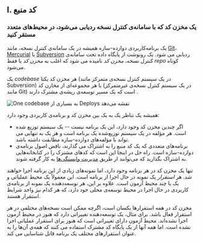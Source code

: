 ## I. کد منبع
### یک مخزن کد که با سامانه‌ی کنترل نسخه ردیابی می‌شود، در محیط‌های متعدد مستقر کنید

یک برنامه‌کاربردی دوازده-سازه همیشه در یک سامانه‌ی کنترل نسخه، مانند [Git](http://git-scm.com/)، [Mercurial](https://www.mercurial-scm.org/) یا [Subversion](http://subversion.apache.org/) ردیابی می شود. یک رونوشت از پایگاه داده  تحت سامانه‌ی کنترل نسخه، *مخزن کد* نامیده می شود که اغلب به *مخزن کد* یا فقط *repo* کوتاه می‌شود.

یک *codebase* هر مخزن کد یکتا (در یک سیستم کنترل نسخه‌ی متمرکز مانند Subversion) یا هر مجموعه‌ای از مخازن کد (در یک سیستم کنترل نسخه‌ی غیرمتمرکز مانند Git) است که یک مسیر توسعه‌ی ریشه‌ی مشترک دارند .

![One codebase به بسیاری از Deploys نقشه می‌دهد](/images/codebase-deploys.png)

همیشه یک تناظر یک به یک بین مخزن کد و برنامه‌ی کاربردی وجود دارد:

* اگر چندین مخزن کد وجود دارد، این یک برنامه نیست -- یک سیستم توزیع شده است. هر مؤلفه در یک سیستم توزیع‌شده یک برنامه است و هر یک به تنهایی می تواند با مؤلفه‌های دوازده-سازه مطابقت داشته باشد.
* برنامه‌های متعددی که یک کد منبع را به اشتراک می گذارند، ناقض اصول برنامه‌ی دوازده-سازه است. راه حل در اینجا این است که کدهای مشترک را در کتابخانه‌هایی به اشتراک بگذارید که می‌توانند از طریق [مدیریت وابستگی‌ها](./dependencies) به کار گرفته شوند.

تنها یک مخزن کد در هر برنامه وجود دارد، اما نمونه‌های زیادی از این برنامه اجرا خواهند شد. هر *استقرار* یک نمونه در حال اجرا از برنامه است. این معمولاً یک محیط عملیاتی و یک یا چند محیط آزمون است. علاوه بر این، هر توسعه‌دهنده یک نمونه از برنامه‌ی کاربردی در حال اجرا در محیط توسعه‌ی محلی خود دارد، که هر کدام نیز واجد شرایط استقرار هستند.

مخزن کد در همه استقرارها یکسان است، اگرچه ممکن است نسخه‌های مختلفی در هر استقرار فعال باشد. برای مثال، یک توسعه‌دهنده تغییراتی دارد که هنوز در محیط آزمون اجرا نشده‌اند. محیط آزمون دارای تغییراتی است که هنوز برای استقرار عملیاتی اجرا نشده است. اما همه آنها از یک پایگاه کد مشترک استفاده می کنند که همه‌ی آن‌ها را به عنوان استقرارهای مختلف یک برنامه قابل شناسایی می کند.